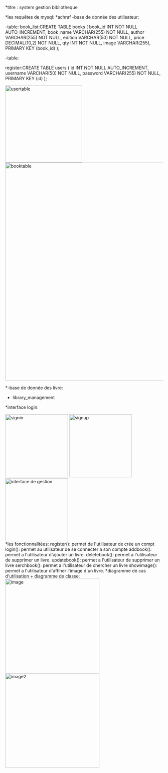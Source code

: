 *titre : system gestion bibliotheque

*les requêtes de mysql:
*achraf
-base de donnée des utilisateur:

-table:
 book_list:CREATE TABLE books (
  book_id INT NOT NULL AUTO_INCREMENT,
  book_name VARCHAR(255) NOT NULL,
  author VARCHAR(255) NOT NULL,
  edition VARCHAR(50) NOT NULL,
  price DECIMAL(10,2) NOT NULL,
  qty INT NOT NULL,
  image VARCHAR(255),
  PRIMARY KEY (book_id)
);





-table:

register:CREATE TABLE users (
  id INT NOT NULL AUTO_INCREMENT,
  username VARCHAR(50) NOT NULL,
  password VARCHAR(255) NOT NULL,
  PRIMARY KEY (id)
);
<div>
<img width="245" alt="usertable" src="https://github.com/aboussakkine-achraf/library/assets/80420443/bb3a671c-72b7-4326-8b88-e34c4c54c9c4">
 <img width="692" alt="booktable" src="https://github.com/aboussakkine-achraf/library/assets/80420443/6ffd70d6-a67a-4e4b-8ca2-fa53bd1a7bf0">
 </div>

 *-base de donnée des livre:

* library_management
 

*interface login:
<div>
<img width="200" height="200" alt="signin" src="https://github.com/aboussakkine-achraf/library/assets/80420443/82b0a6fd-cfaa-423d-a00e-66f261a1950c">
<img width="200"height="200" alt="signup" src="https://github.com/aboussakkine-achraf/library/assets/80420443/f351be81-011c-4df6-8d36-3113d4d7eba8">
<img width="200"height="200" alt="interface de gestion" src="https://github.com/aboussakkine-achraf/library/assets/80420443/c40e9b4f-24ea-4693-bc98-a7620e934d56">
</div>
*les fonctionnalitées:
register(): permet de l'utilisateur de crée un compt
login(): permet au utilisateur de se connecter a son compte
addbook(): permet a l'utilisateur d'ajouter un livre.
deletebook(): permet a l'utilisateur de supprimer un livre.
updatebook(): permet a l'utilisateur de supprimer un  livre 
serchbook(): permet a l'utilisateur de chercher un livre
showimage(): permet a l'utilisateur d'affiher l'image d'un livre.
*diagramme de cas d'utilisation + diagramme de classe:
<div>
<img width="300" height="300" alt="image" src="https://github.com/aboussakkine-achraf/library/assets/80420443/6e3df757-596c-4250-9d0f-2f8cfbc63b09">

<img width="300" height="300" alt="image2" src="https://github.com/aboussakkine-achraf/library/assets/80420443/9ef21bfc-f331-4d8e-8081-34107db9e07e">
</div>


